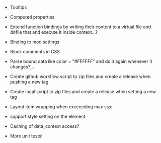 - Tooltips
- Computed properties
- Extend function bindings by writing their content to a virtual file and dofile that and execute it inside context...?
- Binding to mod settings
- Block comments in CSS

- Parse bound data like color = "#FFFFFF" and do it again whenever it changes?...
- Create github workflow script to zip files and create a release when pushing a new tag
- Create local script to zip files and create a release when setting a new tag
- Layout item wrapping when exceeeding max size
- support style setting on the element: <Element style="border: false">
- Caching of data_context access?
- More unit tests!
